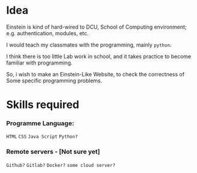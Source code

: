 # Idea
Einstein is kind of hard-wired to DCU, School of Computing environment; e.g. authentication, modules, etc.

I would teach my classmates with the programming, mainly `python`.

I think there is too little Lab work in school, and it takes practice to become familiar with programming.

So, i wish to make an Einstein-Like Website, to check the correctness of Some specific programming problems.

# Skills required
### Programme Language:
`HTML` `CSS` `Java Script` `Python?`

### Remote servers - [Not sure yet]
`Github?` `Gitlab?` `Docker?` `some cloud server?`
